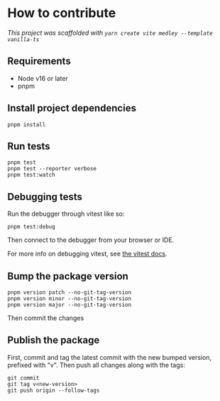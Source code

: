 # How to contribute

_This project was scaffolded with `yarn create vite medley --template vanilla-ts`_

## Requirements

- Node v16 or later
- pnpm

## Install project dependencies

```
pnpm install
```

## Run tests

```
pnpm test
pnpm test --reporter verbose
pnpm test:watch
```

## Debugging tests

Run the debugger through vitest like so:

```
pnpm test:debug
```

Then connect to the debugger from your browser or IDE.

For more info on debugging vitest, see [the vitest docs](https://vitest.dev/guide/debugging.html).

## Bump the package version

```
pnpm version patch --no-git-tag-version
pnpm version minor --no-git-tag-version
pnpm version major --no-git-tag-version
```

Then commit the changes

## Publish the package

First, commit and tag the latest commit with the new bumped version, prefixed with "v". Then push all changes along with the tags:

```
git commit
git tag v<new-version>
git push origin --follow-tags
```
